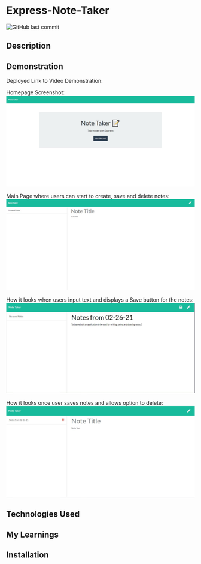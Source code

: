 # Express-Note-Taker
<img alt="GitHub last commit" src="https://img.shields.io/github/last-commit/junkoyama/Express-Note-Taker">

## Description

## Demonstration

Deployed Link to Video Demonstration: 

Homepage Screenshot:</br>
![Index.html Screenshot](Assets/indexHtmlScreenshot.JPG)


Main Page where users can start to create, save and delete notes: </br>
![notes.html screenshot](Assets/notesHtmlScreenshot.JPG)

How it looks when users input text and displays a Save button for the notes:</br>
![example of text input](Assets/notesHtmlTextInput.JPG)

How it looks once user saves notes and allows option to delete:</br>
![example of delete button](Assets/displayDeleteButton.JPG)
## Technologies Used

## My Learnings

## Installation
